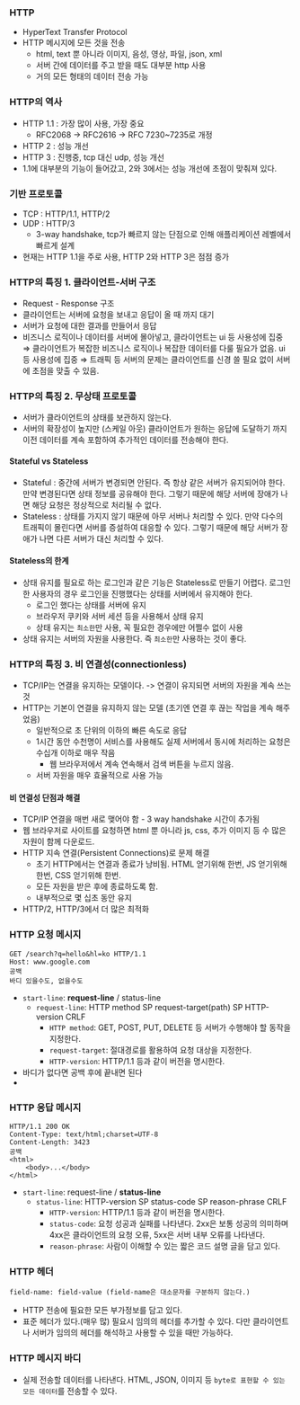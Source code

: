 ### HTTP
- HyperText Transfer Protocol
- HTTP 메시지에 모든 것을 전송
    - html, text 뿐 아니라 이미지, 음성, 영상, 파일, json, xml
    - 서버 간에 데이터를 주고 받을 때도 대부분 http 사용
    - 거의 모든 형태의 데이터 전송 가능

### HTTP의 역사
- HTTP 1.1 : 가장 많이 사용, 가장 중요
    - RFC2068 → RFC2616 → RFC 7230~7235로 개정
- HTTP 2 : 성능 개선
- HTTP 3 : 진행중, tcp 대신 udp, 성능 개선
- 1.1에 대부분의 기능이 들어갔고, 2와 3에서는 성능 개선에 초점이 맞춰져 있다. 

### 기반 프로토콜
- TCP : HTTP/1.1, HTTP/2
- UDP : HTTP/3
    - 3-way handshake, tcp가 빠르지 않는 단점으로 인해 애플리케이션 레벨에서 빠르게 설계
- 현재는 HTTP 1.1을 주로 사용, HTTP 2와 HTTP 3은 점점 증가

### HTTP의 특징 1. 클라이언트-서버 구조
- Request - Response 구조
- 클라이언트는 서버에 요청을 보내고 응답이 올 때 까지 대기
- 서버가 요청에 대한 결과를 만들어서 응답
- 비즈니스 로직이나 데이터를 서버에 몰아넣고, 클라이언트는 ui 등 사용성에 집중 ⇒ 클라이언트가 복잡한 비즈니스 로직이나 복잡한 데이터를 다룰 필요가 없음. ui 등 사용성에 집중 ⇒ 트래픽 등 서버의 문제는 클라이언트를 신경 쓸 필요 없이 서버에 초점을 맞출 수 있음.

### HTTP의 특징 2. 무상태 프로토콜
- 서버가 클라이언트의 상태를 보관하지 않는다.
- 서버의 확장성이 높지만 (스케일 아웃) 클라이언트가 원하는 응답에 도달하기 까지 이전 데이터를 계속 포함하여 추가적인 데이터를 전송해야 한다.

#### Stateful vs Stateless

- Stateful : 중간에 서버가 변경되면 안된다. 즉 항상 같은 서버가 유지되어야 한다. 만약 변경된다면 상태 정보를 공유해야 한다. 그렇기 때문에 해당 서버에 장애가 나면 해당 요청은 정상적으로 처리될 수 없다.
- Stateless : 상태를 가지지 않기 때문에 아무 서버나 처리할 수 있다. 만약 다수의 트래픽이 몰린다면 서버를 증설하여 대응할 수 있다. 그렇기 때문에 해당 서버가 장애가 나면 다른 서버가 대신 처리할 수 있다.

#### Stateless의 한계

- 상태 유지를 필요로 하는 로그인과 같은 기능은 Stateless로 만들기 어렵다. 로그인한 사용자의 경우 로그인을 진행했다는 상태를 서버에서 유지해야 한다. 
    - 로그인 했다는 상태를 서버에 유지
    - 브라우저 쿠키와 서버 세션 등을 사용해서 상태 유지
    - 상태 유지는 `최소한`만 사용, 꼭 필요한 경우에만 어쩔수 없이 사용
- 상태 유지는 서버의 자원을 사용한다. 즉 `최소한`만 사용하는 것이 좋다.

### HTTP의 특징 3. 비 연결성(connectionless)

- TCP/IP는 연결을 유지하는 모델이다. -> 연결이 유지되면 서버의 자원을 계속 쓰는 것
- HTTP는 기본이 연결을 유지하지 않는 모델 (초기엔 연결 후 끊는 작업을 계속 해주었음)
    - 일반적으로 초 단위의 이하의 빠른 속도로 응답
    - 1시간 동안 수천명이 서비스를 사용해도 실제 서버에서 동시에 처리하는 요청은 수십개 이하로 매우 작음
        - 웹 브라우저에서 계속 연속해서 검색 버튼을 누르지 않음.
    - 서버 자원을 매우 효율적으로 사용 가능
        
####  비 연결성 단점과 해결
        
- TCP/IP 연결을 매번 새로 맺어야 함 - 3 way handshake 시간이 추가됨
- 웹 브라우저로 사이트를 요청하면 html 뿐 아니라 js, css, 추가 이미지 등 수 많은 자원이 함께 다운로드.
- HTTP 지속 연결(Persistent Connections)로 문제 해결
    - 초기 HTTP에서는 연결과 종료가 낭비됨. HTML 얻기위해 한번, JS 얻기위해 한번, CSS 얻기위해 한번.
    - 모든 자원을 받은 후에 종료하도록 함.
    - 내부적으로 몇 십초 동안 유지
- HTTP/2, HTTP/3에서 더 많은 최적화

### HTTP 요청 메시지

```
GET /search?q=hello&hl=ko HTTP/1.1
Host: www.google.com
공백
바디 있을수도, 없을수도
```
- `start-line`: **request-line** / status-line
    - `request-line`: HTTP method SP request-target(path) SP HTTP-version CRLF
        - `HTTP method`: GET, POST, PUT, DELETE 등 서버가 수행해야 할 동작을 지정한다.
        - `request-target`: 절대경로를 활용하여 요청 대상을 지정한다.
        - `HTTP-version`: HTTP/1.1 등과 같이 버전을 명시한다.
- 바디가 없다면 공백 후에 끝내면 된다
- 
### HTTP 응답 메시지 
```
HTTP/1.1 200 OK
Content-Type: text/html;charset=UTF-8
Content-Length: 3423
공백
<html>
    <body>...</body>
</html>
```

- `start-line`: request-line / **status-line**
    - `status-line`: HTTP-version SP status-code SP reason-phrase CRLF
        - `HTTP-version`: HTTP/1.1 등과 같이 버전을 명시한다.
        - `status-code`: 요청 성공과 실패를 나타낸다. 2xx은 보통 성공의 의미하며 4xx은 클라이언트의 요청 오류, 5xx은 서버 내부 오류를 나타낸다.
        - `reason-phrase`: 사람이 이해할 수 있는 짧은 코드 설명 글을 담고 있다.

### HTTP 헤더

```
field-name: field-value (field-name은 대소문자를 구분하지 않는다.)
```

 * HTTP 전송에 필요한 모든 부가정보를 담고 있다. 
 * 표준 헤더가 있다.(매우 많) 필요시 임의의 헤더를 추가할 수 있다. 다만 클라이언트나 서버가 임의의 헤더를 해석하고 사용할 수 있을 때만 가능하다.

### HTTP 메시지 바디
 * 실제 전송할 데이터를 나타낸다. HTML, JSON, 이미지 등 `byte로 표현할 수 있는 모든 데이터`를 전송할 수 있다.
